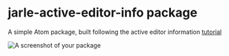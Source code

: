 # jarle-active-editor-info package

A simple Atom package, built following the active editor information [tutorial](http://flight-manual.atom.io/hacking-atom/sections/package-active-editor-info/)

![A screenshot of your package](https://f.cloud.github.com/assets/69169/2290250/c35d867a-a017-11e3-86be-cd7c5bf3ff9b.gif)
